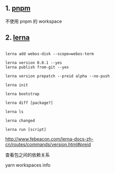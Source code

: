 
## 1. [pnpm](https://zhuanlan.zhihu.com/p/373935751)

不使用 pnpm 的 workspace

<!-- 
pnpm i xxx -save-dev -w

pnpm i @test/utils -r --filter @test/ui

pnpm i xxx -r --filter @test/web

https://zhuanlan.zhihu.com/p/427588430

https://segmentfault.com/a/1190000040988970 -->

## 2. [lerna](https://www.lernajs.cn/)

```

lerna add webos-disk --scope=webos-term

lerna version 0.0.1 --yes
lerna publish from-git --yes

lerna version prepatch --preid alpha --no-push

lerna init

lerna bootstrap

lerna diff [package?]

lerna ls

lerna changed

lerna run [script]
```

http://www.febeacon.com/lerna-docs-zh-cn/routes/commands/version.html#preid

查看包之间的依赖关系

yarn workspaces info 
